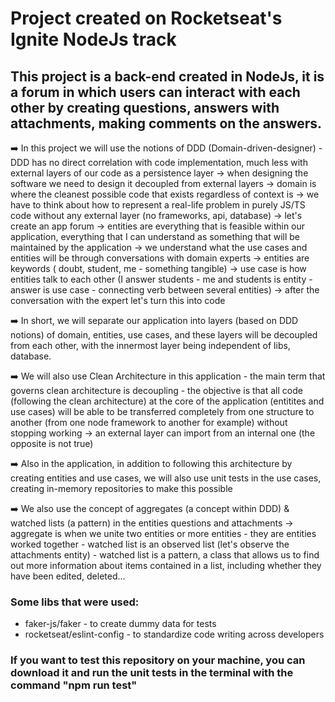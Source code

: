 # Project created on Rocketseat's Ignite NodeJs track

## This project is a back-end created in NodeJs, it is a forum in which users can interact with each other by creating questions, answers with attachments, making comments on the answers.

➡️ In this project we will use the notions of DDD (Domain-driven-designer) - DDD has no direct correlation with code implementation, much less with external layers of our code as a persistence layer → when designing the software we need to design it decoupled from external layers → domain is where the cleanest possible code that exists regardless of context is → we have to think about how to represent a real-life problem in purely JS/TS code without any external layer (no frameworks, api, database) → let's create an app forum → entities are everything that is feasible within our application, everything that I can understand as something that will be maintained by the application → we understand what the use cases and entities will be through conversations with domain experts → entities are keywords ( doubt, student, me - something tangible) → use case is how entities talk to each other (I answer students - me and students is entity - answer is use case - connecting verb between several entities) → after the conversation with the expert let's turn this into code

➡️ In short, we will separate our application into layers (based on DDD notions) of domain, entities, use cases, and these layers will be decoupled from each other, with the innermost layer being independent of libs, database.

➡️ We will also use Clean Architecture in this application - the main term that governs clean architecture is decoupling - the objective is that all code (following the clean architecture) at the core of the application (entitites and use cases) will be able to be transferred completely from one structure to another (from one node framework to another for example) without stopping working → an external layer can import from an internal one (the opposite is not true)

➡️ Also in the application, in addition to following this architecture by creating entities and use cases, we will also use unit tests in the use cases, creating in-memory repositories to make this possible

➡️ We also use the concept of aggregates (a concept within DDD) & watched lists (a pattern) in the entities questions and attachments → aggregate is when we unite two entities or more entities - they are entities worked together - watched list is an observed list (let's observe the attachments entity) - watched list is a pattern, a class that allows us to find out more information about items contained in a list, including whether they have been edited, deleted...

### Some libs that were used:

- faker-js/faker - to create dummy data for tests
- rocketseat/eslint-config - to standardize code writing across developers

### If you want to test this repository on your machine, you can download it and run the unit tests in the terminal with the command "npm run test"
